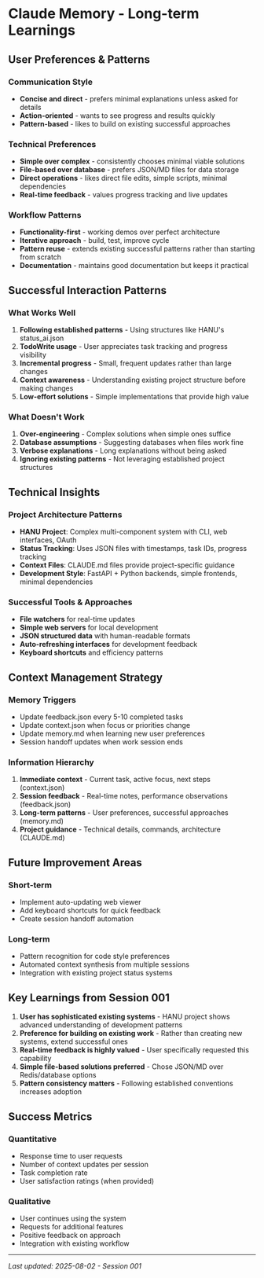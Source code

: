 # Claude Memory - Long-term Learnings

## User Preferences & Patterns

### Communication Style
- **Concise and direct** - prefers minimal explanations unless asked for details
- **Action-oriented** - wants to see progress and results quickly
- **Pattern-based** - likes to build on existing successful approaches

### Technical Preferences
- **Simple over complex** - consistently chooses minimal viable solutions
- **File-based over database** - prefers JSON/MD files for data storage
- **Direct operations** - likes direct file edits, simple scripts, minimal dependencies
- **Real-time feedback** - values progress tracking and live updates

### Workflow Patterns
- **Functionality-first** - working demos over perfect architecture
- **Iterative approach** - build, test, improve cycle
- **Pattern reuse** - extends existing successful patterns rather than starting from scratch
- **Documentation** - maintains good documentation but keeps it practical

## Successful Interaction Patterns

### What Works Well
1. **Following established patterns** - Using structures like HANU's status_ai.json
2. **TodoWrite usage** - User appreciates task tracking and progress visibility
3. **Incremental progress** - Small, frequent updates rather than large changes
4. **Context awareness** - Understanding existing project structure before making changes
5. **Low-effort solutions** - Simple implementations that provide high value

### What Doesn't Work
1. **Over-engineering** - Complex solutions when simple ones suffice
2. **Database assumptions** - Suggesting databases when files work fine
3. **Verbose explanations** - Long explanations without being asked
4. **Ignoring existing patterns** - Not leveraging established project structures

## Technical Insights

### Project Architecture Patterns
- **HANU Project**: Complex multi-component system with CLI, web interfaces, OAuth
- **Status Tracking**: Uses JSON files with timestamps, task IDs, progress tracking
- **Context Files**: CLAUDE.md files provide project-specific guidance
- **Development Style**: FastAPI + Python backends, simple frontends, minimal dependencies

### Successful Tools & Approaches
- **File watchers** for real-time updates
- **Simple web servers** for local development
- **JSON structured data** with human-readable formats
- **Auto-refreshing interfaces** for development feedback
- **Keyboard shortcuts** and efficiency patterns

## Context Management Strategy

### Memory Triggers
- Update feedback.json every 5-10 completed tasks
- Update context.json when focus or priorities change
- Update memory.md when learning new user preferences
- Session handoff updates when work session ends

### Information Hierarchy
1. **Immediate context** - Current task, active focus, next steps (context.json)
2. **Session feedback** - Real-time notes, performance observations (feedback.json)
3. **Long-term patterns** - User preferences, successful approaches (memory.md)
4. **Project guidance** - Technical details, commands, architecture (CLAUDE.md)

## Future Improvement Areas

### Short-term
- Implement auto-updating web viewer
- Add keyboard shortcuts for quick feedback
- Create session handoff automation

### Long-term
- Pattern recognition for code style preferences
- Automated context synthesis from multiple sessions
- Integration with existing project status systems

## Key Learnings from Session 001

1. **User has sophisticated existing systems** - HANU project shows advanced understanding of development patterns
2. **Preference for building on existing work** - Rather than creating new systems, extend successful ones
3. **Real-time feedback is highly valued** - User specifically requested this capability
4. **Simple file-based solutions preferred** - Chose JSON/MD over Redis/database options
5. **Pattern consistency matters** - Following established conventions increases adoption

## Success Metrics

### Quantitative
- Response time to user requests
- Number of context updates per session
- Task completion rate
- User satisfaction ratings (when provided)

### Qualitative
- User continues using the system
- Requests for additional features
- Positive feedback on approach
- Integration with existing workflow

---

*Last updated: 2025-08-02 - Session 001*